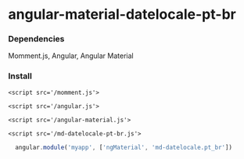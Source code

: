 # angular-material-datelocale-pt-br

### Dependencies
Momment.js, Angular, Angular Material

### Install

`<script src='/momment.js'>`

`<script src='/angular.js'>`

`<script src='/angular-material.js'>`

`<script src='/md-datelocale-pt-br.js'>`

```javascript
  angular.module('myapp', ['ngMaterial', 'md-datelocale.pt_br'])
